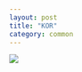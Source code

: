 ```yaml
---
layout: post
title: "KOR"
category: common
---
```

![](https://pics.livejournal.com/quillcraft/pic/00170pbs)
